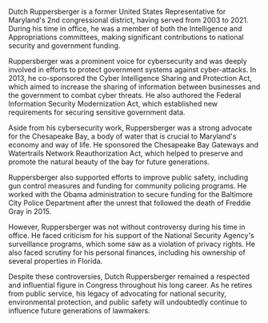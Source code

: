 Dutch Ruppersberger is a former United States Representative for Maryland's 2nd congressional district, having served from 2003 to 2021. During his time in office, he was a member of both the Intelligence and Appropriations committees, making significant contributions to national security and government funding.

Ruppersberger was a prominent voice for cybersecurity and was deeply involved in efforts to protect government systems against cyber-attacks. In 2013, he co-sponsored the Cyber Intelligence Sharing and Protection Act, which aimed to increase the sharing of information between businesses and the government to combat cyber threats. He also authored the Federal Information Security Modernization Act, which established new requirements for securing sensitive government data.

Aside from his cybersecurity work, Ruppersberger was a strong advocate for the Chesapeake Bay, a body of water that is crucial to Maryland's economy and way of life. He sponsored the Chesapeake Bay Gateways and Watertrails Network Reauthorization Act, which helped to preserve and promote the natural beauty of the bay for future generations.

Ruppersberger also supported efforts to improve public safety, including gun control measures and funding for community policing programs. He worked with the Obama administration to secure funding for the Baltimore City Police Department after the unrest that followed the death of Freddie Gray in 2015.

However, Ruppersberger was not without controversy during his time in office. He faced criticism for his support of the National Security Agency's surveillance programs, which some saw as a violation of privacy rights. He also faced scrutiny for his personal finances, including his ownership of several properties in Florida.

Despite these controversies, Dutch Ruppersberger remained a respected and influential figure in Congress throughout his long career. As he retires from public service, his legacy of advocating for national security, environmental protection, and public safety will undoubtedly continue to influence future generations of lawmakers.
